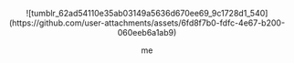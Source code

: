 
  
<p align="center"> 
![tumblr_62ad54110e35ab03149a5636d670ee69_9c1728d1_540](https://github.com/user-attachments/assets/6fd8f7b0-fdfc-4e67-b200-060eeb6a1ab9)

 <p align="center">
me


<!--
**whannells/whannells** is a ✨ _special_ ✨ repository because its `README.md` (this file) appears on your GitHub profile.

Here are some ideas to get you started:

- 🔭 I’m currently working on ...
- 🌱 I’m currently learning ...
- 👯 I’m looking to collaborate on ...
- 🤔 I’m looking for help with ...
- 💬 Ask me about ...
- 📫 How to reach me: ...
- 😄 Pronouns: ...
- ⚡ Fun fact: ...
-->
